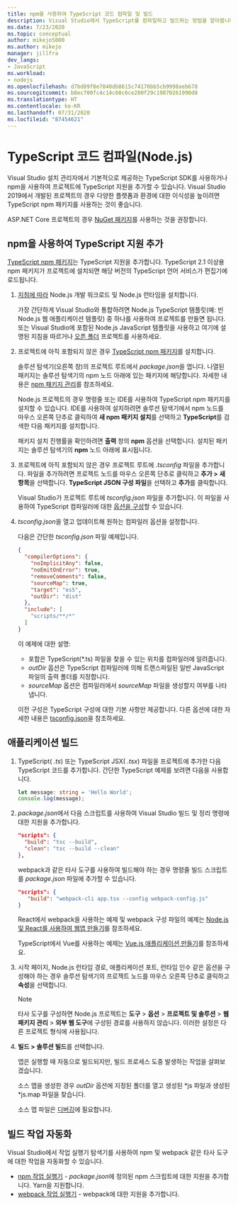 ```yaml
---
title: npm을 사용하여 TypeScript 코드 컴파일 및 빌드
description: Visual Studio에서 TypeScript를 컴파일하고 빌드하는 방법을 알아봅니다.
ms.date: 7/23/2020
ms.topic: conceptual
author: mikejo5000
ms.author: mikejo
manager: jillfra
dev_langs:
- JavaScript
ms.workload:
- nodejs
ms.openlocfilehash: d7bd89f8e7840db8615c74170bb5cb9998aeb678
ms.sourcegitcommit: b8ec700fc4c14c68c6ce280f29c19870261990d8
ms.translationtype: HT
ms.contentlocale: ko-KR
ms.lasthandoff: 07/31/2020
ms.locfileid: "87454621"
---
```

# <a name="compile-typescript-code-nodejs"></a>TypeScript 코드 컴파일(Node.js)

Visual Studio 설치 관리자에서 기본적으로 제공하는 TypeScript SDK를 사용하거나 npm을 사용하여 프로젝트에 TypeScript 지원을 추가할 수 있습니다. Visual Studio 2019에서 개발된 프로젝트의 경우 다양한 플랫폼과 환경에 대한 이식성을 높이려면 TypeScript npm 패키지를 사용하는 것이 좋습니다.

ASP.NET Core 프로젝트의 경우 [NuGet 패키지](../javascript/compile-typescript-code-nuget.md)를 사용하는 것을 권장합니다.

## <a name="add-typescript-support-using-npm"></a>npm을 사용하여 TypeScript 지원 추가

[TypeScript npm 패키지](https://www.npmjs.com/package/typescript)는 TypeScript 지원을 추가합니다. TypeScript 2.1 이상용 npm 패키지가 프로젝트에 설치되면 해당 버전의 TypeScript 언어 서비스가 편집기에 로드됩니다.

1. [지침에 따라](/visualstudio/ide/quickstart-nodejs?toc=/visualstudio/javascript/toc.json) Node.js 개발 워크로드 및 Node.js 런타임을 설치합니다.

   가장 간단하게 Visual Studio와 통합하려면 Node.js TypeScript 템플릿(예: 빈 Node.js 웹 애플리케이션 템플릿) 중 하나를 사용하여 프로젝트를 만들면 됩니다. 또는 Visual Studio에 포함된 Node.js JavaScript 템플릿을 사용하고 여기에 설명된 지침을 따르거나 [오픈 폴더](../javascript/develop-javascript-code-without-solutions-projects.md) 프로젝트를 사용하세요.

1. 프로젝트에 아직 포함되지 않은 경우 [TypeScript npm 패키지](https://www.npmjs.com/package/typescript)를 설치합니다.

   솔루션 탐색기(오른쪽 창)의 프로젝트 루트에서 *package.json*을 엽니다. 나열된 패키지는 솔루션 탐색기의 npm 노드 아래에 있는 패키지에 해당합니다. 자세한 내용은 [npm 패키지 관리](../javascript/npm-package-management.md)를 참조하세요.

   Node.js 프로젝트의 경우 명령줄 또는 IDE를 사용하여 TypeScript npm 패키지를 설치할 수 있습니다. IDE를 사용하여 설치하려면 솔루션 탐색기에서 npm 노드를 마우스 오른쪽 단추로 클릭하여 **새 npm 패키지 설치**를 선택하고 **TypeScript**를 검색한 다음 패키지를 설치합니다.

   패키지 설치 진행률을 확인하려면 **출력** 창의 **npm** 옵션을 선택합니다. 설치된 패키지는 솔루션 탐색기의 **npm** 노드 아래에 표시됩니다.

1. 프로젝트에 아직 포함되지 않은 경우 프로젝트 루트에 *.tsconfig* 파일을 추가합니다. 파일을 추가하려면 프로젝트 노드를 마우스 오른쪽 단추로 클릭하고 **추가 > 새 항목**을 선택합니다. **TypeScript JSON 구성 파일**을 선택하고 **추가**를 클릭합니다.

   Visual Studio가 프로젝트 루트에 *tsconfig.json* 파일을 추가합니다. 이 파일을 사용하여 TypeScript 컴파일러에 대한 [옵션을 구성](https://www.typescriptlang.org/docs/handbook/tsconfig-json.html)할 수 있습니다.

1. *tsconfig.json*을 열고 업데이트해 원하는 컴파일러 옵션을 설정합니다.

   다음은 간단한 *tsconfig.json* 파일 예제입니다.

   ```json
   {
     "compilerOptions": {
       "noImplicitAny": false,
       "noEmitOnError": true,
       "removeComments": false,
       "sourceMap": true,
       "target": "es5",
       "outDir": "dist"
     },
     "include": [
       "scripts/**/*"
     ]
   }
   ```

   이 예제에 대한 설명:
   - 포함은 TypeScript(*.ts) 파일을 찾을 수 있는 위치를 컴파일러에 알려줍니다.
   - *outDir* 옵션은 TypeScript 컴파일러에 의해 트랜스파일된 일반 JavaScript 파일의 출력 폴더를 지정합니다.
   - *sourceMap* 옵션은 컴파일러에서 *sourceMap* 파일을 생성할지 여부를 나타냅니다.

   이전 구성은 TypeScript 구성에 대한 기본 사항만 제공합니다. 다른 옵션에 대한 자세한 내용은 [tsconfig.json](https://www.typescriptlang.org/docs/handbook/tsconfig-json.html)을 참조하세요.

## <a name="build-the-application"></a>애플리케이션 빌드

1. TypeScript( *.ts*) 또는 TypeScript JSX( *.tsx*) 파일을 프로젝트에 추가한 다음 TypeScript 코드를 추가합니다. 간단한 TypeScript 예제를 보려면 다음을 사용합니다.

   ```typescript
   let message: string = 'Hello World';
   console.log(message);
   ```

1. *package.json*에서 다음 스크립트를 사용하여 Visual Studio 빌드 및 정리 명령에 대한 지원을 추가합니다.

   ```json
   "scripts": {
     "build": "tsc --build",
     "clean": "tsc --build --clean"
   },
   ```

   webpack과 같은 타사 도구를 사용하여 빌드해야 하는 경우 명령줄 빌드 스크립트를 *package.json* 파일에 추가할 수 있습니다.

   ```json
   "scripts": {
      "build": "webpack-cli app.tsx --config webpack-config.js"
   }
   ```

   React에서 webpack을 사용하는 예제 및 webpack 구성 파일의 예제는 [Node.js 및 React를 사용하여 웹앱 만들기](../javascript/tutorial-nodejs-with-react-and-jsx.md)를 참조하세요.

   TypeScript에서 Vue를 사용하는 예제는 [Vue.js 애플리케이션 만들기](/javascript/create-application-with-vuejs)를 참조하세요.

1. 시작 페이지, Node.js 런타임 경로, 애플리케이션 포트, 런타임 인수 같은 옵션을 구성해야 하는 경우 솔루션 탐색기의 프로젝트 노드를 마우스 오른쪽 단추로 클릭하고 **속성**을 선택합니다.

   >[!NOTE]
   > 타사 도구를 구성하면 Node.js 프로젝트는 **도구** > **옵션** > **프로젝트 및 솔루션** > **웹 패키지 관리** > **외부 웹 도구**에 구성된 경로를 사용하지 않습니다. 이러한 설정은 다른 프로젝트 형식에 사용됩니다.

1. **빌드 > 솔루션 빌드**를 선택합니다.

   앱은 실행할 때 자동으로 빌드되지만, 빌드 프로세스 도중 발생하는 작업을 살펴보겠습니다.

   소스 맵을 생성한 경우 *outDir* 옵션에 지정된 폴더를 열고 생성된 *js 파일과 생성된 *js.map 파일을 찾습니다.

   소스 맵 파일은 [디버깅](../javascript/debug-nodejs.md)에 필요합니다.

## <a name="automate-build-tasks"></a>빌드 작업 자동화

Visual Studio에서 작업 실행기 탐색기를 사용하여 npm 및 webpack 같은 타사 도구에 대한 작업을 자동화할 수 있습니다.

- [npm 작업 실행기](https://marketplace.visualstudio.com/items?itemName=MadsKristensen.NPMTaskRunner) - *package.json*에 정의된 npm 스크립트에 대한 지원을 추가합니다. Yarn을 지원합니다.
- [webpack 작업 실행기](https://marketplace.visualstudio.com/items?itemName=MadsKristensen.WebPackTaskRunner) - webpack에 대한 지원을 추가합니다.